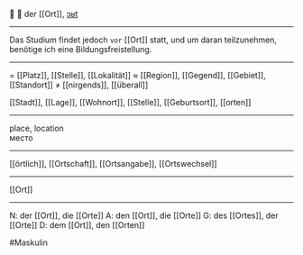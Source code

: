 📍 🔵 der [[Ort]], [ɔʁt](https://youglish.com/pronounce/Ort/german)

---
 Das Studium findet jedoch `vor` [[Ort]] statt, und um daran teilzunehmen, benötige ich eine Bildungsfreistellung.

---
= [[Platz]], [[Stelle]], [[Lokalität]]
≈ [[Region]], [[Gegend]], [[Gebiet]], [[Standort]]
≠ [[nirgends]], [[überall]]

[[Stadt]], [[Lage]], [[Wohnort]], [[Stelle]], [[Geburtsort]], [[orten]]

---
place, location  
место

---
[[örtlich]], [[Ortschaft]], [[Ortsangabe]], [[Ortswechsel]]

---
[[Ort]]


---
N: der [[Ort]], die [[Orte]]
A: den [[Ort]], die [[Orte]]
G: des [[Ortes]], der [[Orte]]
D: dem [[Ort]], den [[Orten]]

#Maskulin 
